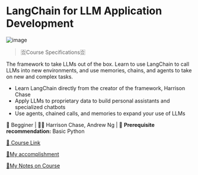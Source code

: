 # LangChain for LLM Application Development

![image](https://github.com/yazeedmshayekh2/DLAI-Short-Courses/assets/102586302/81917213-c467-45de-bc70-4b7682c95a68)

> 🈴Course Specifications🈴
> 

The framework to take LLMs out of the box. Learn to use LangChain to call LLMs into new environments, and use memories, chains, and agents to take on new and complex tasks.

- Learn LangChain directly from the creator of the framework, Harrison Chase
- Apply LLMs to proprietary data to build personal assistants and specialized chatbots
- Use agents, chained calls, and memories to expand your use of LLMs

🔰 Begginer | 🧑‍🏫 Harrison Chase, Andrew Ng | 📜 **Prerequisite recommendation:** Basic Python

[🔗 Course Link ](https://learn.deeplearning.ai/courses/langchain/lesson/1/introduction) 

[🌟My accomplishment](https://learn.deeplearning.ai/accomplishments/981b13f2-32f0-4663-9c97-8b2a6524b52d?usp=sharing)

[📝My Notes on Course](https://we.tl/t-KSg9KW3ZdG)
